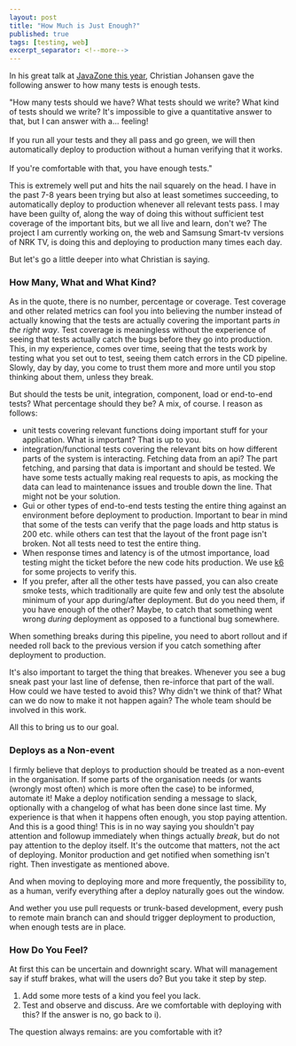 ```yaml
---
layout: post
title: "How Much is Just Enough?"
published: true
tags: [testing, web]
excerpt_separator: <!--more-->
---
```


In his great talk at [JavaZone this year](https://2024.javazone.no/program/944da7b7-9c3f-414a-8368-e0d21be9aba3), Christian Johansen gave the following answer to how many tests is enough tests. 

<p class="quote">"How many tests should we have? What tests should we write? What kind of tests should we write? It's impossible to give a quantitative answer to that, but I can answer with a... feeling!<br/><br/>
If you run all your tests and they all pass and go green, we will then automatically deploy to production without a human verifying that it works. <br/><br/>If you're comfortable with that, you have enough tests."</p>
<!--more-->
This is extremely well put and hits the nail squarely on the head. I have in the past 7-8 years been trying but also at least sometimes succeeding, to automatically deploy to production whenever all relevant tests pass. I may have been guilty of, along the way of doing this without sufficient test coverage of the important bits, but we all live and learn, don't we? The project I am currently working on, the web and Samsung Smart-tv versions of NRK TV, is doing this and deploying to production many times each day. 

But let's go a little deeper into what Christian is saying. 

### How Many, What and What Kind?

As in the quote, there is no number, percentage or coverage. Test coverage and other related metrics can fool you into believing the number instead of actually knowing that the tests are actually covering the important parts _in the right way_. Test coverage is meaningless without the experience of seeing that tests actually catch the bugs before they go into production. This, in my experience, comes over time, seeing that the tests work by testing what you set out to test, seeing them catch errors in the CD pipeline. Slowly, day by day, you come to trust them more and more until you stop thinking about them, unless they break. 

But should the tests be unit, integration, component, load or end-to-end tests? What percentage should they be? A mix, of course. I reason as follows:

- unit tests covering relevant functions doing important stuff for your application. What is important? That is up to you.
- integration/functional tests covering the relevant bits on how different parts of the system is interacting. Fetching data from an api? The part fetching, and parsing that data is important and should be tested. We have some tests actually making real requests to apis, as mocking the data can lead to maintenance issues and trouble down the line. That might not be your solution. 
- Gui or other types of end-to-end tests testing the entire thing against an environment before deployment to production. Important to bear in mind that some of the tests can verify that the page loads and http status is 200 etc. while others can test that the layout of the front page isn't broken. Not all tests need to test the entire thing.
- When response times and latency is of the utmost importance, load testing might the ticket before the new code hits production. We use [k6](https://k6.io/) for some projects to verify this.  
- If you prefer, after all the other tests have passed, you can also create smoke tests, which traditionally are quite few and only test the absolute minimum of your app during/after deployment. But do you need them, if you have enough of the other? Maybe, to catch that something went wrong _during_ deployment as opposed to a functional bug somewhere. 

When something breaks during this pipeline, you need to abort rollout and if needed roll back to the previous version if you catch something after deployment to production. 

It's also important to target the thing that breakes. Whenever you see a bug sneak past your last line of defense, then re-inforce that part of the wall. How could we have tested to avoid this? Why didn't we think of that? What can we do now to make it not happen again? The whole team should be involved in this work. 

All this to bring us to our goal.

### Deploys as a Non-event

I firmly believe that deploys to production should be treated as a non-event in the organisation. If some parts of the organisation needs (or wants (wrongly most often) which is more often the case) to be informed, automate it! Make a deploy notification sending a message to slack, optionally with a changelog of what has been done since last time. My experience is that when it happens often enough, you stop paying attention. And this is a good thing! This is in no way saying you shouldn't pay attention and followup immediately when things actually _break_, but do not pay attention to the deploy itself. It's the outcome that matters, not the act of deploying. Monitor production and get notified when something isn't right. Then investigate as mentioned above. 

And when moving to deploying more and more frequently, the possibility to, as a human, verify everything after a deploy naturally goes out the window. 

And wether you use pull requests or trunk-based development, every push to remote main branch can and should trigger deployment to production, when enough tests are in place. 

### How Do You Feel?

At first this can be uncertain and downright scary. What will management say if stuff brakes, what will the users do? But you take it step by step. 

1. Add some more tests of a kind you feel you lack.
2. Test and observe and discuss. Are we comfortable with deploying with this? If the answer is no, go back to i). 

The question always remains: are you comfortable with it?





